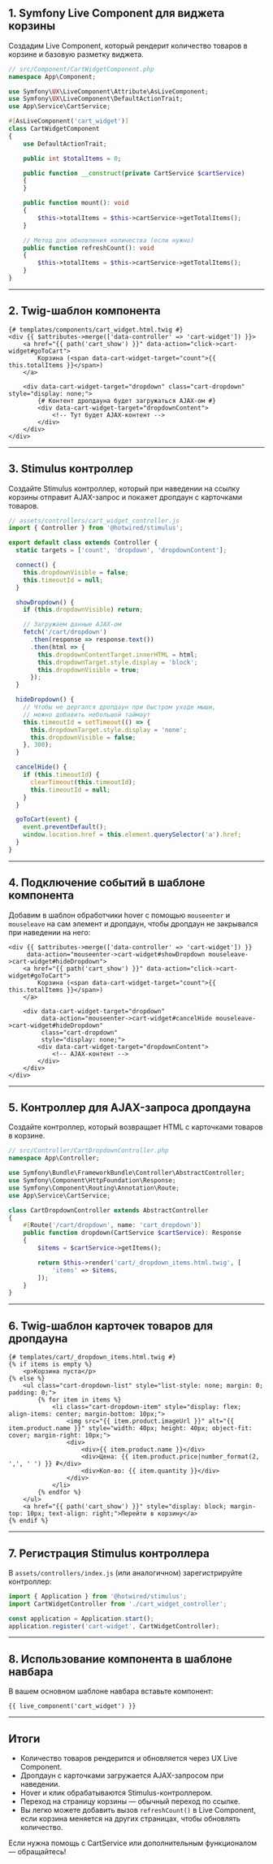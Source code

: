 ## 1. Symfony Live Component для виджета корзины

Создадим Live Component, который рендерит количество товаров в корзине и базовую разметку виджета.

```php
// src/Component/CartWidgetComponent.php
namespace App\Component;

use Symfony\UX\LiveComponent\Attribute\AsLiveComponent;
use Symfony\UX\LiveComponent\DefaultActionTrait;
use App\Service\CartService;

#[AsLiveComponent('cart_widget')]
class CartWidgetComponent
{
    use DefaultActionTrait;

    public int $totalItems = 0;

    public function __construct(private CartService $cartService)
    {
    }

    public function mount(): void
    {
        $this->totalItems = $this->cartService->getTotalItems();
    }

    // Метод для обновления количества (если нужно)
    public function refreshCount(): void
    {
        $this->totalItems = $this->cartService->getTotalItems();
    }
}
```

---

## 2. Twig-шаблон компонента

```twig
{# templates/components/cart_widget.html.twig #}
<div {{ $attributes->merge(['data-controller' => 'cart-widget']) }}>
    <a href="{{ path('cart_show') }}" data-action="click->cart-widget#goToCart">
        Корзина (<span data-cart-widget-target="count">{{ this.totalItems }}</span>)
    </a>

    <div data-cart-widget-target="dropdown" class="cart-dropdown" style="display: none;">
        {# Контент дропдауна будет загружаться AJAX-ом #}
        <div data-cart-widget-target="dropdownContent">
            <!-- Тут будет AJAX-контент -->
        </div>
    </div>
</div>
```

---

## 3. Stimulus контроллер

Создайте Stimulus контроллер, который при наведении на ссылку корзины отправит AJAX-запрос и покажет дропдаун с карточками товаров.

```js
// assets/controllers/cart_widget_controller.js
import { Controller } from '@hotwired/stimulus';

export default class extends Controller {
  static targets = ['count', 'dropdown', 'dropdownContent'];

  connect() {
    this.dropdownVisible = false;
    this.timeoutId = null;
  }

  showDropdown() {
    if (this.dropdownVisible) return;

    // Загружаем данные AJAX-ом
    fetch('/cart/dropdown')
      .then(response => response.text())
      .then(html => {
        this.dropdownContentTarget.innerHTML = html;
        this.dropdownTarget.style.display = 'block';
        this.dropdownVisible = true;
      });
  }

  hideDropdown() {
    // Чтобы не дергался дропдаун при быстром уходе мыши,
    // можно добавить небольшой таймаут
    this.timeoutId = setTimeout(() => {
      this.dropdownTarget.style.display = 'none';
      this.dropdownVisible = false;
    }, 300);
  }

  cancelHide() {
    if (this.timeoutId) {
      clearTimeout(this.timeoutId);
      this.timeoutId = null;
    }
  }

  goToCart(event) {
    event.preventDefault();
    window.location.href = this.element.querySelector('a').href;
  }
}
```

---

## 4. Подключение событий в шаблоне компонента

Добавим в шаблон обработчики hover с помощью `mouseenter` и `mouseleave` на сам элемент и дропдаун, чтобы дропдаун не закрывался при наведении на него:

```twig
<div {{ $attributes->merge(['data-controller' => 'cart-widget']) }}
     data-action="mouseenter->cart-widget#showDropdown mouseleave->cart-widget#hideDropdown">
    <a href="{{ path('cart_show') }}" data-action="click->cart-widget#goToCart">
        Корзина (<span data-cart-widget-target="count">{{ this.totalItems }}</span>)
    </a>

    <div data-cart-widget-target="dropdown"
         data-action="mouseenter->cart-widget#cancelHide mouseleave->cart-widget#hideDropdown"
         class="cart-dropdown"
         style="display: none;">
        <div data-cart-widget-target="dropdownContent">
            <!-- AJAX-контент -->
        </div>
    </div>
</div>
```

---

## 5. Контроллер для AJAX-запроса дропдауна

Создайте контроллер, который возвращает HTML с карточками товаров в корзине.

```php
// src/Controller/CartDropdownController.php
namespace App\Controller;

use Symfony\Bundle\FrameworkBundle\Controller\AbstractController;
use Symfony\Component\HttpFoundation\Response;
use Symfony\Component\Routing\Annotation\Route;
use App\Service\CartService;

class CartDropdownController extends AbstractController
{
    #[Route('/cart/dropdown', name: 'cart_dropdown')]
    public function dropdown(CartService $cartService): Response
    {
        $items = $cartService->getItems();

        return $this->render('cart/_dropdown_items.html.twig', [
            'items' => $items,
        ]);
    }
}
```

---

## 6. Twig-шаблон карточек товаров для дропдауна

```twig
{# templates/cart/_dropdown_items.html.twig #}
{% if items is empty %}
    <p>Корзина пуста</p>
{% else %}
    <ul class="cart-dropdown-list" style="list-style: none; margin: 0; padding: 0;">
        {% for item in items %}
            <li class="cart-dropdown-item" style="display: flex; align-items: center; margin-bottom: 10px;">
                <img src="{{ item.product.imageUrl }}" alt="{{ item.product.name }}" style="width: 40px; height: 40px; object-fit: cover; margin-right: 10px;">
                <div>
                    <div>{{ item.product.name }}</div>
                    <div>Цена: {{ item.product.price|number_format(2, ',', ' ') }} ₽</div>
                    <div>Кол-во: {{ item.quantity }}</div>
                </div>
            </li>
        {% endfor %}
    </ul>
    <a href="{{ path('cart_show') }}" style="display: block; margin-top: 10px; text-align: right;">Перейти в корзину</a>
{% endif %}
```

---

## 7. Регистрация Stimulus контроллера

В `assets/controllers/index.js` (или аналогичном) зарегистрируйте контроллер:

```js
import { Application } from '@hotwired/stimulus';
import CartWidgetController from './cart_widget_controller';

const application = Application.start();
application.register('cart-widget', CartWidgetController);
```

---

## 8. Использование компонента в шаблоне навбара

В вашем основном шаблоне навбара вставьте компонент:

```twig
{{ live_component('cart_widget') }}
```

---

## Итоги

- Количество товаров рендерится и обновляется через UX Live Component.
- Дропдаун с карточками загружается AJAX-запросом при наведении.
- Hover и клик обрабатываются Stimulus-контроллером.
- Переход на страницу корзины — обычный переход по ссылке.
- Вы легко можете добавить вызов `refreshCount()` в Live Component, если корзина меняется на других страницах, чтобы обновлять количество.

Если нужна помощь с CartService или дополнительным функционалом — обращайтесь!
